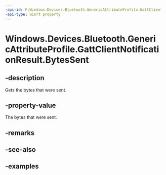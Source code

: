 ```yaml
---
-api-id: P:Windows.Devices.Bluetooth.GenericAttributeProfile.GattClientNotificationResult.BytesSent
-api-type: winrt property
---
```


<!-- Property syntax.
public ushort BytesSent { get; }
-->

# Windows.Devices.Bluetooth.GenericAttributeProfile.GattClientNotificationResult.BytesSent

## -description
Gets the bytes that were sent.

## -property-value
The bytes that were sent.

## -remarks

## -see-also

## -examples

